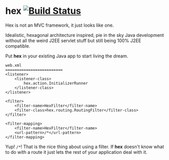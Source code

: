 hex [![Build Status](https://travis-ci.org/thejayvm/hex.svg?branch=master)](https://travis-ci.org/thejayvm/hex)
===

Hex is not an MVC framework, it just looks like one.

Idealistic, hexagonal architecture inspired, pie in the sky Java development without all the weird J2EE servlet 
stuff but still being 100% J2EE compatible.

Put **hex** in your existing Java app to start living the dream.

    web.xml
    =========================
    <listener>
        <listener-class>
            hex.action.InitializerRunner
        </listener-class>
    </listener>
    
    <filter>
        <filter-name>HexFilter</filter-name>
        <filter-class>hex.routing.RoutingFilter</filter-class>
    </filter>
    
    <filter-mapping>
        <filter-name>HexFilter</filter-name>
        <url-pattern>/*</url-pattern>
    </filter-mapping>
    
Yup! `/*`! That is the nice thing about using a filter. If **hex** doesn't know what to do with a route it just lets the rest
of your application deal with it.
